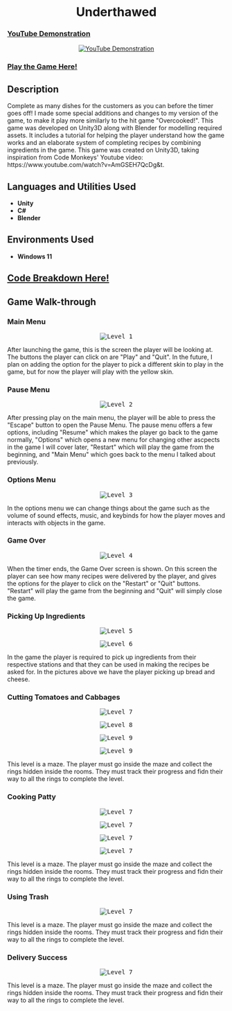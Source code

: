 
<h1 align="center">Underthawed</h1>

### [YouTube Demonstration](https://www.youtube.com/watch?v=wSi-ISIEWBs)

<p align="center">
  <a href="https://www.youtube.com/watch?v=wSi-ISIEWBs"><img src="https://img.youtube.com/vi/wSi-ISIEWBs/0.jpg" alt="YouTube Demonstration"></a>
</p>

### [Play the Game Here!](https://play.unity.com/mg/other/webgl-builds-397102)


<h2>Description</h2>

<p>Complete as many dishes for the customers as you can before the timer goes off! I made some special additions and changes to my version of the game, to make it play more similarly to the hit game "Overcooked!". This game was developed on Unity3D along with Blender for modelling required assets. It includes a tutorial for helping the player understand how the game works and an elaborate system of completing recipes by combining ingredients in the game. This game was created on Unity3D, taking inspiration from Code Monkeys' Youtube video: https://www.youtube.com/watch?v=AmGSEH7QcDg&t.</p>

<h2>Languages and Utilities Used</h2>

<ul>
  <li><b>Unity</b></li>
  <li><b>C#</b></li>
  <li><b>Blender</b></li>
</ul>

<h2>Environments Used</h2>

<ul>
  <li><b>Windows 11</b></li>
</ul>

<h2>
<a href="https://github.com/pedromussi1/PuzzleSolver/blob/main/READCODE.md">Code Breakdown Here!</a>
</h2>


<h2>Game Walk-through</h2>

<h3>Main Menu</h3>

<p align="center">
  <kbd><img src="https://i.imgur.com/hs2RqfV.png" alt="Level 1"></kbd>
</p>

<p>After launching the game, this is the screen the player will be looking at. The buttons the player can click on are "Play" and "Quit". In the future, I plan on adding the option for the player to pick a different skin to play in the game, but for now the player will play with the yellow skin.</p>

<h3>Pause Menu</h3>

<p align="center">
  <kbd><img src="https://i.imgur.com/lBjybs9.png" alt="Level 2"></kbd>
</p>

<p>After pressing play on the main menu, the player will be able to press the "Escape" button to open the Pause Menu. The pause menu offers a few options, including "Resume" which makes the player go back to the game normally, "Options" which opens a new menu for changing other ascpects in the game I will cover later, "Restart" which will play the game from the beginning, and "Main Menu" which goes back to the menu I talked about previously.</p>

<h3>Options Menu</h3>

<p align="center">
  <kbd><img src="https://i.imgur.com/ng4mlm0.png" alt="Level 3"></kbd>
</p>

<p>In the options menu we can change things about the game such as the volume of sound effects, music, and keybinds for how the player moves and interacts with objects in the game.</p>

<h3>Game Over</h3>

<p align="center">
  <kbd><img src="https://i.imgur.com/JAcQuYD.png" alt="Level 4"></kbd>
</p>

<p>When the timer ends, the Game Over screen is shown. On this screen the player can see how many recipes were delivered by the player, and gives the options for the player to click on the "Restart" or "Quit" buttons. "Restart" will play the game from the beginning and "Quit" will simply close the game.</p>

<h3>Picking Up Ingredients</h3>

<p align="center">
  <kbd><img src="https://i.imgur.com/tzfPuHQ.png" alt="Level 5"></kbd>
</p>

<p align="center">
  <kbd><img src="https://i.imgur.com/mWqgJOu.png" alt="Level 6"></kbd>
</p>

<p>In the game the player is required to pick up ingredients from their respective stations and that they can be used in making the recipes be asked for. In the pictures above we have the player picking up bread and cheese.</p>

<h3>Cutting Tomatoes and Cabbages</h3>

<p align="center">
  <kbd><img src="https://i.imgur.com/DkzZ2In.png" alt="Level 7"></kbd>
</p>

<p align="center">
  <kbd><img src="https://i.imgur.com/nkAhooD.png" alt="Level 8"></kbd>
</p>

<p align="center">
  <kbd><img src="https://i.imgur.com/RTa0got.png" alt="Level 9"></kbd>
</p>

<p align="center">
  <kbd><img src="https://i.imgur.com/KlLBuhB.png" alt="Level 9"></kbd>
</p>

<p>This level is a maze. The player must go inside the maze and collect the rings hidden inside the rooms. They must track their progress and fidn their way to all the rings to complete the level.</p>

<h3>Cooking Patty</h3>

<p align="center">
  <kbd><img src="https://i.imgur.com/Qb4lSy8.png" alt="Level 7"></kbd>
</p>

<p align="center">
  <kbd><img src="https://i.imgur.com/uRfb79u.png" alt="Level 7"></kbd>
</p>

<p align="center">
  <kbd><img src="https://i.imgur.com/0uZDt8t.png" alt="Level 7"></kbd>
</p>

<p align="center">
  <kbd><img src="https://i.imgur.com/ZvnY68b.png" alt="Level 7"></kbd>
</p>

<p>This level is a maze. The player must go inside the maze and collect the rings hidden inside the rooms. They must track their progress and fidn their way to all the rings to complete the level.</p>

<h3>Using Trash</h3>

<p align="center">
  <kbd><img src="https://i.imgur.com/bxjQ9Zm.png" alt="Level 7"></kbd>
</p>

<p>This level is a maze. The player must go inside the maze and collect the rings hidden inside the rooms. They must track their progress and fidn their way to all the rings to complete the level.</p>

<h3>Delivery Success</h3>

<p align="center">
  <kbd><img src="https://i.imgur.com/6ws986f.png" alt="Level 7"></kbd>
</p>

<p>This level is a maze. The player must go inside the maze and collect the rings hidden inside the rooms. They must track their progress and fidn their way to all the rings to complete the level.</p>
